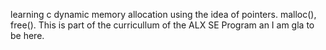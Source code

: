 learning c dynamic memory allocation using the idea of pointers. malloc(), free(). This is part of the curricullum of the ALX SE Program an I am gla to be here.
